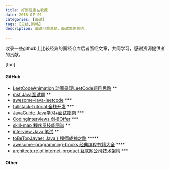 ```yaml
---
title: 好面经重在收藏
date: 2018-07-01
categories: [面试]
tags: [总结,策略]
description: 面试问题总结，面试策略总结。

---
```


收录一些github上比较经典的面经仓库后者面经文章，共同学习，感谢资源提供者的贡献。

<!--more-->

[toc]

#### GitHub

- [LeetCodeAnimation 动画呈现LeetCode题目思路](https://github.com/MisterBooo/LeetCodeAnimation) **
- [mst Java面试题](https://github.com/whj100/mst) **
- [awesome-java-leetcode](https://github.com/Blankj/awesome-java-leetcode) ***
- [fullstack-tutorial 全栈开发](https://github.com/frank-lam/fullstack-tutorial) ***
- [JavaGuide Java学习+面试指南](https://github.com/Snailclimb/JavaGuide) ***
- [CodingInterviews 剑指Offer](https://github.com/gatieme/CodingInterviews) ***
- [skill-map 程序员技能图谱](https://github.com/TeamStuQ/skill-map) **
- [interview Java 笔试](https://github.com/hadyang/interview) **
- [toBeTopJavaer Java工程师成神之路](https://github.com/hollischuang/toBeTopJavaer) *****
- [awesome-programming-books 经典编程书籍大全](https://github.com/jobbole/awesome-programming-books) ****
- [architecture.of.internet-product 互联网公司技术架构](https://github.com/davideuler/architecture.of.internet-product) ***


#### Other
